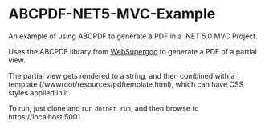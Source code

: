 # ABCPDF-NET5-MVC-Example
An example of using ABCPDF to generate a PDF in a .NET 5.0 MVC Project.

Uses the ABCPDF library from [WebSupergoo](https://www.websupergoo.com/) to generate a PDF of a partial view.

The partial view gets rendered to a string, and then combined with a template (/wwwroot/resources/pdftemplate.html), which can have CSS styles applied in it.

To run, just clone and run `dotnet run`, and then browse to https://localhost:5001

